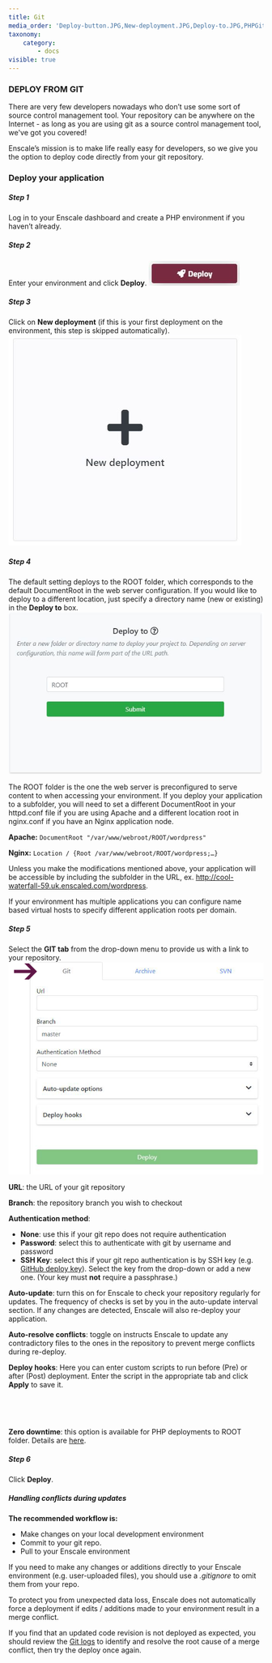 ```yaml
---
title: Git
media_order: 'Deploy-button.JPG,New-deployment.JPG,Deploy-to.JPG,PHPGit-4.png'
taxonomy:
    category:
        - docs
visible: true
---
```


### DEPLOY FROM GIT

There are very few developers nowadays who don’t use some sort of source control management tool. Your repository can be anywhere on the Internet - as long as you are using git as a source control management tool, we've got you covered!

Enscale’s mission is to make life really easy for developers, so we give you the option to deploy code directly from your git repository.

### Deploy your application

##### Step 1

Log in to your Enscale dashboard and create a PHP environment if you haven’t already.

##### Step 2

Enter your environment and click **Deploy**.
![](Deploy-button.JPG)

##### Step 3

Click on **New deployment** (if this is your first deployment on the environment, this step is skipped automatically).
![](New-deployment.JPG)

##### Step 4

The default setting deploys to the ROOT folder, which corresponds to the default DocumentRoot in the web server configuration. If you would like to deploy to a different location, just specify a directory name (new or existing) in the **Deploy to** box.
![](Deploy-to.JPG)

The ROOT folder is the one the web server is preconfigured to serve content to when accessing your environment. If you deploy your application to a subfolder, you will need to set a different DocumentRoot in your httpd.conf file if you are using Apache and a different location root in nginx.conf if you have an Nginx application node.

**Apache:** `DocumentRoot "/var/www/webroot/ROOT/wordpress"`

**Nginx:** `Location / {Root /var/www/webroot/ROOT/wordpress;…}`

Unless you make the modifications mentioned above, your application will be accessible by including the subfolder in the URL, ex. http://cool-waterfall-59.uk.enscaled.com/wordpress.

If your environment has multiple applications you can configure name based virtual hosts to specify different application roots per domain.

##### Step 5

Select the **GIT tab** from the drop-down menu to provide us with a link to your repository.
![image alt=float-right](PHPGit-4.png)

**URL**: the URL of your git repository

**Branch**: the repository branch you wish to checkout

**Authentication method**:

* **None**: use this if your git repo does not require authentication
* **Password**: select this to authenticate with git by username and password
* **SSH Key**: select this if your git repo authentication is by SSH key (e.g. [GitHub deploy key](https://developer.github.com/v3/guides/managing-deploy-keys/)). Select the key from the drop-down or add a new one. (Your key must **not** require a passphrase.)

**Auto-update**: turn this on for Enscale to check your repository regularly for updates. The frequency of checks is set by you in the auto-update interval section. If any changes are detected, Enscale will also re-deploy your application. 

**Auto-resolve conflicts**: toggle on instructs Enscale to update any contradictory files to the ones in the repository to prevent merge conflicts during re-deploy.

**Deploy hooks**: Here you can enter custom scripts to run before (Pre) or after (Post) deployment. Enter the script in the appropriate tab and click **Apply** to save it.

​

​

**Zero downtime**: this option is available for PHP deployments to ROOT folder. Details are [here](/php/deployment%20guides/zero-downtime-deployment).

##### Step 6

Click **Deploy**.

##### Handling conflicts during updates

**The recommended workflow is:**

* Make changes on your local development environment
* Commit to your git repo.
* Pull to your Enscale environment
 
If you need to make any changes or additions directly to your Enscale environment (e.g. user-uploaded files), you should use a _.gitignore_ to omit them from your repo.

To protect you from unexpected data loss, Enscale does not automatically force a deployment if edits / additions made to your environment result in a merge conflict.

If you find that an updated code revision is not deployed as expected, you should review the [Git logs](/troubleshooting/log-files/gitsvn-logs) to identify and resolve the root cause of a merge conflict, then try the deploy once again.

